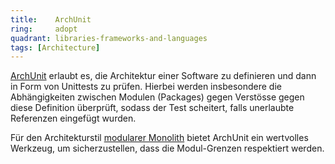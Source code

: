 ```yaml
---
title:    ArchUnit  
ring:     adopt  
quadrant: libraries-frameworks-and-languages
tags: [Architecture]
---
```


[ArchUnit][archunit] erlaubt es, die Architektur einer Software zu definieren und dann in Form von Unittests zu prüfen.
Hierbei werden insbesondere die Abhängigkeiten zwischen Modulen (Packages) gegen Verstösse gegen diese Definition
überprüft, sodass der Test scheitert, falls unerlaubte Referenzen eingefügt wurden.

Für den Architekturstil [modularer Monolith][modularized-monolith] bietet ArchUnit ein wertvolles Werkzeug, um
sicherzustellen, dass die Modul-Grenzen respektiert werden.

[archunit]: https://www.archunit.org/
[modularized-monolith]: /concepts-and-methods/modularized-monolith
